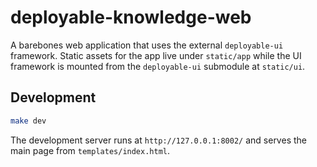 # deployable-knowledge-web

A barebones web application that uses the external `deployable-ui` framework. Static assets for the app live under `static/app` while the UI framework is mounted from the `deployable-ui` submodule at `static/ui`.

## Development

```bash
make dev
```

The development server runs at `http://127.0.0.1:8002/` and serves the main page from `templates/index.html`.
